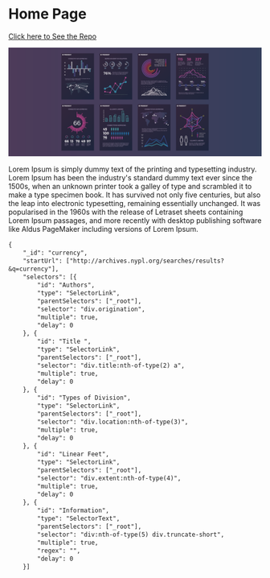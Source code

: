 # Home Page 

[Click here to See the Repo](https://github.com/FarisChaoui/dh1-first-assignment)

![DH Banner Image](/imgs/Visualization.png)

Lorem Ipsum is simply dummy text of the printing and typesetting industry. Lorem Ipsum has been the industry's standard dummy text ever since the 1500s, when an unknown printer took a galley of type and scrambled it to make a type specimen book. It has survived not only five centuries, but also the leap into electronic typesetting, remaining essentially unchanged. It was popularised in the 1960s with the release of Letraset sheets containing Lorem Ipsum passages, and more recently with desktop publishing software like Aldus PageMaker including versions of Lorem Ipsum.

```
{
    "_id": "currency",
    "startUrl": ["http://archives.nypl.org/searches/results?&q=currency"],
    "selectors": [{
        "id": "Authors",
        "type": "SelectorLink",
        "parentSelectors": ["_root"],
        "selector": "div.origination",
        "multiple": true,
        "delay": 0
    }, {
        "id": "Title ",
        "type": "SelectorLink",
        "parentSelectors": ["_root"],
        "selector": "div.title:nth-of-type(2) a",
        "multiple": true,
        "delay": 0
    }, {
        "id": "Types of Division",
        "type": "SelectorLink",
        "parentSelectors": ["_root"],
        "selector": "div.location:nth-of-type(3)",
        "multiple": true,
        "delay": 0
    }, {
        "id": "Linear Feet",
        "type": "SelectorLink",
        "parentSelectors": ["_root"],
        "selector": "div.extent:nth-of-type(4)",
        "multiple": true,
        "delay": 0
    }, {
        "id": "Information",
        "type": "SelectorText",
        "parentSelectors": ["_root"],
        "selector": "div:nth-of-type(5) div.truncate-short",
        "multiple": true,
        "regex": "",
        "delay": 0
    }]
```
